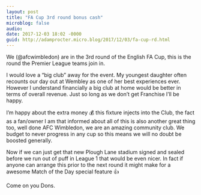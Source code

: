```yaml
---
layout: post
title: "FA Cup 3rd round bonus cash"
microblog: false
audio: 
date: 2017-12-03 18:02 -0000
guid: http://adamprocter.micro.blog/2017/12/03/fa-cup-rd.html
---
```

We (@afcwimbledon) are in the 3rd round of the English FA Cup, this is the round the Premier League teams join in. 

I would love a “big club” away for the event. My youngest daughter often recounts our day out at Wembley as one of her best experiences ever. However I understand financially a big club at home would be better in terms of overall revenue.  Just so long as we don’t get Franchise I’ll be happy. 

I’m happy about the extra money 💰  this fixture injects into the Club, the fact as a fan/owner I am that informed about all of this is also another great thing too, well done AFC Wimbledon, we are an amazing community club. We budget to never progress in any cup so this means we will no doubt be boosted generally. 

Now if we can just get that new Plough Lane stadium signed and sealed before we run out of puff in League 1 that would be even nicer. In fact if anyone can arrange this prior to the next round it might make for a awesome Match of the Day special feature 👍 

Come on you Dons. 
